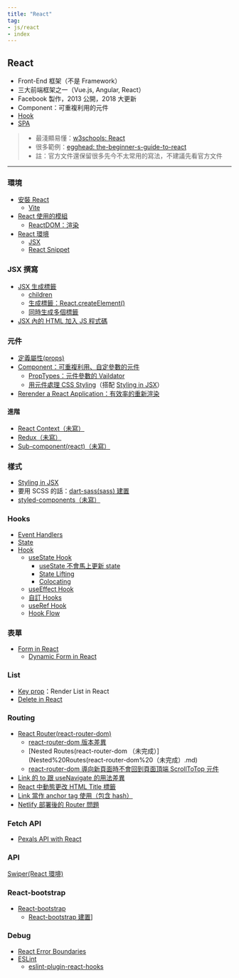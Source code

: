 ```yaml
---
title: "React"
tag: 
- js/react
- index
---
```

## React
- Front-End 框架（不是 Framework） 
- 三大前端框架之一（Vue.js, Angular, React）
-  Facebook 製作，2013 公開，2018 大更新
- Component：可重複利用的元件
- [Hook](Hook.md)
- [SPA](SPA.md)

>- 最淺顯易懂：[w3schools: React](https://www.w3schools.com/react/default.asp)
>- 很多範例：[egghead: the-beginner-s-guide-to-react](https://egghead.io/courses/the-beginner-s-guide-to-react)
>- 註：官方文件還保留很多先今不太常用的寫法，不建議先看官方文件

---

### 環境
- [安裝 React](安裝%20React.md)
	- [Vite](JavaScript/React/環境/Vite/Vite.md)
- [React 使用的模組](React%20使用的模組.md)
	- [ReactDOM：渲染](ReactDOM：渲染.md)
- [React 環境](React%20環境.md)
	- [JSX](JSX.md)
	- [React Snippet](React%20Snippet.md)

### JSX 撰寫
- [JSX 生成標籤](JSX%20生成標籤.md)
	- [children](children.md)
	- [生成標籤：React.createElement()](生成標籤：React.createElement().md)
	- [同時生成多個標籤](同時生成多個標籤.md)
- [JSX 內的 HTML 加入 JS 程式碼](JSX%20內的%20HTML%20加入%20JS%20程式碼.md)

### 元件
- [定義屬性(props)](定義屬性(props).md)
- [Component：可重複利用、自定參數的元件](Component：可重複利用、自定參數的元件.md)
	- [PropTypes：元件參數的 Vaildator](PropTypes：元件參數的%20Vaildator.md)
	- [用元件處理 CSS Styling](用元件處理%20CSS%20Styling.md)（搭配 [Styling in JSX](Styling%20in%20JSX.md)）
- [Rerender a React Application：有效率的重新渲染](Rerender%20a%20React%20Application：有效率的重新渲染.md)

#### 進階
- [React Context（未寫）](React%20Context（未寫）.md)
- [Redux（未寫）](Redux（未寫）.md)
- [Sub-component(react)（未寫）](Sub-component(react)（未寫）.md)

### 樣式
- [Styling in JSX](Styling%20in%20JSX.md)
- 要用 SCSS 的話：[dart-sass(sass) 建置](dart-sass(sass)%20建置.md)
- [styled-components（未寫）](styled-components（未寫）.md)

### Hooks
- [Event Handlers](Event%20Handlers.md)
- [State](State.md)
- [Hook](Hook.md)
	- [useState Hook](useState%20Hook.md)
		- [useState 不會馬上更新 state](useState%20不會馬上更新%20state.md)
		- [State Lifting](State%20Lifting.md)
		- [Colocating](Colocating.md)
	- [useEffect Hook](useEffect%20Hook.md)
	- [自訂 Hooks](自訂%20Hooks.md)
	- [useRef Hook](useRef%20Hook.md)
	- [Hook Flow](Hook%20Flow.md)


### 表單
- [Form in React](Form%20in%20React.md)
	- [Dynamic Form in React](Dynamic%20Form%20in%20React.md)

### List
- [Key prop](Key%20prop.md)：Render List in React 
- [Delete in React](Delete%20in%20React.md)

### Routing
- [React Router(react-router-dom)](React%20Router(react-router-dom).md)
	- [react-router-dom 版本差異](react-router-dom%20版本差異.md)
	- [Nested Routes(react-router-dom （未完成）](Nested%20Routes(react-router-dom%20（未完成）.md)
	- [react-router-dom 導向新頁面時不會回到頁面頂端 ScrollToTop 元件](react-router-dom%20導向新頁面時不會回到頁面頂端%20ScrollToTop%20元件.md)
- [Link 的 to 跟 useNavigate 的用法差異](JavaScript/React/Routing/Link%20的%20to%20跟%20useNavigate%20的用法差異.md)
- [React 中動態更改 HTML Title 標籤](React%20中動態更改%20HTML%20Title%20標籤.md)
- [Link 當作 anchor tag 使用（包含 hash）](Link%20當作%20anchor%20tag%20使用（包含%20hash）.md)
- [Netlify 部署後的 Router 問題](Netlify%20部署後的%20Router%20問題.md)

### Fetch API
- [Pexals API with React](Pexals%20API%20with%20React.md)


### API
[Swiper(React 環境)](Swiper(React%20環境).md)

### React-bootstrap
- [React-bootstrap](React-bootstrap.md)
	- [React-bootstrap 建置](React-bootstrap%20建置.md)]

### Debug
- [React Error Boundaries](React%20Error%20Boundaries.md)
- [ESLint](ESLint.md)
	- [eslint-plugin-react-hooks](eslint-plugin-react-hooks.md)



